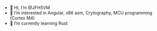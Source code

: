 - 👋 Hi, I’m @JFH5VM
- 👀 I’m interested in Angular, x86 asm, Crytography, MCU programming (Cortex M4)
- 🌱 I’m currently learning Rust

<!---

- 💞️ I’m looking to collaborate on ...
- 📫 How to reach me ...
- 😄 Pronouns: ...
- ⚡ Fun fact: ... 

JFH5VM/JFH5VM is a ✨ special ✨ repository because its `README.md` (this file) appears on your GitHub profile.
You can click the Preview link to take a look at your changes.
--->

